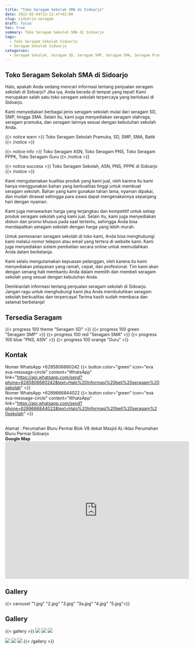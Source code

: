```yaml
---
title: "Toko Seragam Sekolah SMA di Sidoarjo"
date: 2022-05-04T13:12:47+02:00
slug: sidoarjo-seragam
draft: false
toc: true
summary: Toko Seragam Sekolah SMA di Sidoarjo
tags:
  - Toko Seragam Sekolah Sidoarjo
  - Seragam Sekolah Sidoarjo
categories:
  - Seragam Sekolah, Seragam SD, Seragam SMP, Seragam SMA, Seragam Pramuka
---
```


## Toko Seragam Sekolah SMA di Sidoarjo
Halo, apakah Anda sedang mencari informasi tentang penjualan seragam sekolah di Sidoarjo? Jika iya, Anda berada di tempat yang tepat! Kami merupakan salah satu toko seragam sekolah terpercaya yang berlokasi di Sidoarjo.

Kami menyediakan berbagai jenis seragam sekolah mulai dari seragam SD, SMP, hingga SMA. Selain itu, kami juga menyediakan seragam olahraga, seragam pramuka, dan seragam lainnya sesuai dengan kebutuhan sekolah Anda.

{{< notice warn >}}
Toko Seragam Sekolah Pramuka, SD, SMP, SMA, Batik
{{< /notice >}}

{{< notice info >}}
Toko Seragam ASN, Toko Seragam PNS, Toko Seragam PPPK, Toko Seragam Guru
{{< /notice >}}

{{< notice success >}}
Toko Seragam Sekolah, ASN, PNS, PPPK di Sidoarjo
{{< /notice >}}

Kami mengutamakan kualitas produk yang kami jual, oleh karena itu kami hanya menggunakan bahan yang berkualitas tinggi untuk membuat seragam sekolah. Bahan yang kami gunakan tahan lama, nyaman dipakai, dan mudah dirawat sehingga para siswa dapat mengenakannya sepanjang hari dengan nyaman.

Kami juga menawarkan harga yang terjangkau dan kompetitif untuk setiap produk seragam sekolah yang kami jual. Selain itu, kami juga menyediakan diskon dan promo khusus pada saat tertentu, sehingga Anda bisa mendapatkan seragam sekolah dengan harga yang lebih murah.

Untuk pemesanan seragam sekolah di toko kami, Anda bisa menghubungi kami melalui nomor telepon atau email yang tertera di website kami. Kami juga menyediakan sistem pembelian secara online untuk memudahkan Anda dalam berbelanja.

Kami selalu mengutamakan kepuasan pelanggan, oleh karena itu kami menyediakan pelayanan yang ramah, cepat, dan profesional. Tim kami akan dengan senang hati membantu Anda dalam memilih dan membeli seragam sekolah yang sesuai dengan kebutuhan Anda.

Demikianlah informasi tentang penjualan seragam sekolah di Sidoarjo. Jangan ragu untuk menghubungi kami jika Anda membutuhkan seragam sekolah berkualitas dan terpercaya! Terima kasih sudah membaca dan selamat berbelanja!

## Tersedia Seragam

{{< progress 100 theme "Seragam SD" >}}
{{< progress 100 green "Seragam SMP" >}}
{{< progress 100 red "Seragam SMA" >}}
{{< progress 100 blue "PNS, ASN" >}}
{{< progress 100 orange "Guru" >}}


## Kontak
Nomer WhatsApp +6285806660242
{{< button color="green" icon="eva eva-message-circle" content="WhatsApp" link="https://api.whatsapp.com/send?phone=6285806660242&text=Halo%20Informasi%20beli%20seragam%20sekolah" >}}
<br>
Nomer WhatsApp +6289666844022
{{< button color="green" icon="eva eva-message-circle" content="WhatsApp" link="https://api.whatsapp.com/send?phone=6289666844022&text=Halo%20Informasi%20beli%20seragam%20sekolah" >}}


<br>
Alamat : Perumahan Bluru Permai Blok V8 dekat Masjid AL-Iklas Perumahan Bluru Permai Sidoarjo
<br>
<b>Google Map</b>
<iframe src="https://www.google.com/maps/embed?pb=!1m18!1m12!1m3!1d1261.824379771321!2d112.73015799428158!3d-7.449889572750827!2m3!1f0!2f0!3f0!3m2!1i1024!2i768!4f13.1!3m3!1m2!1s0x2dd7e7188f4d1011%3A0xd7b50e95a98bfc7d!2sToko%20Seragam%20Sekolah%20Blueper!5e0!3m2!1sid!2sid!4v1680370966722!5m2!1sid!2sid" width="600" height="450" style="border:0;" allowfullscreen="" loading="lazy" referrerpolicy="no-referrer-when-downgrade"></iframe>

## Gallery
{{< carousel "1.jpg" "2.jpg" "3.jpg" "3a.jpg" "4.jpg" "5.jpg">}}

## Gallery

{{< gallery >}}
![](1.jpg)
![](2.jpg)
![](3.jpg)

![](3a.jpg)
![](4.jpg)
![](5.jpg)
{{< /gallery >}}

